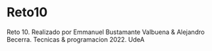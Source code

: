 # Reto10
Reto 10. Realizado por Emmanuel Bustamante Valbuena &amp; Alejandro Becerra.
Tecnicas & programacion 2022.
UdeA

